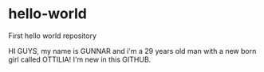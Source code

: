 # hello-world
First hello world repository

HI GUYS, my name is GUNNAR and i'm a 29 years old man with a new born girl called OTTILIA!
I'm new in this GITHUB.
